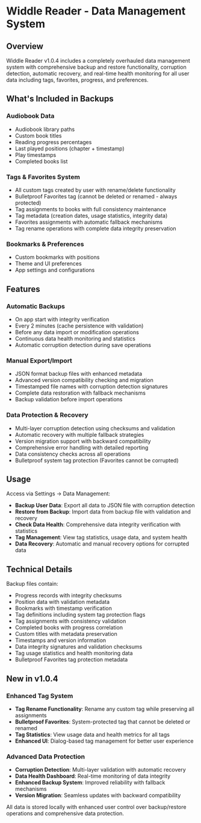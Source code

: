 # Widdle Reader - Data Management System

## Overview
Widdle Reader v1.0.4 includes a completely overhauled data management system with comprehensive backup and restore functionality, corruption detection, automatic recovery, and real-time health monitoring for all user data including tags, favorites, progress, and preferences.

## What's Included in Backups

### Audiobook Data
- Audiobook library paths
- Custom book titles  
- Reading progress percentages
- Last played positions (chapter + timestamp)
- Play timestamps
- Completed books list

### Tags & Favorites System
- All custom tags created by user with rename/delete functionality
- Bulletproof Favorites tag (cannot be deleted or renamed - always protected)
- Tag assignments to books with full consistency maintenance
- Tag metadata (creation dates, usage statistics, integrity data)
- Favorites assignments with automatic fallback mechanisms
- Tag rename operations with complete data integrity preservation

### Bookmarks & Preferences
- Custom bookmarks with positions
- Theme and UI preferences
- App settings and configurations

## Features

### Automatic Backups
- On app start with integrity verification
- Every 2 minutes (cache persistence with validation)
- Before any data import or modification operations
- Continuous data health monitoring and statistics
- Automatic corruption detection during save operations

### Manual Export/Import
- JSON format backup files with enhanced metadata
- Advanced version compatibility checking and migration
- Timestamped file names with corruption detection signatures
- Complete data restoration with fallback mechanisms
- Backup validation before import operations

### Data Protection & Recovery
- Multi-layer corruption detection using checksums and validation
- Automatic recovery with multiple fallback strategies
- Version migration support with backward compatibility
- Comprehensive error handling with detailed reporting
- Data consistency checks across all operations
- Bulletproof system tag protection (Favorites cannot be corrupted)

## Usage

Access via Settings → Data Management:
- **Backup User Data**: Export all data to JSON file with corruption detection
- **Restore from Backup**: Import data from backup file with validation and recovery
- **Check Data Health**: Comprehensive data integrity verification with statistics
- **Tag Management**: View tag statistics, usage data, and system health
- **Data Recovery**: Automatic and manual recovery options for corrupted data

## Technical Details

Backup files contain:
- Progress records with integrity checksums
- Position data with validation metadata
- Bookmarks with timestamp verification
- Tag definitions including system tag protection flags
- Tag assignments with consistency validation
- Completed books with progress correlation
- Custom titles with metadata preservation
- Timestamps and version information
- Data integrity signatures and validation checksums
- Tag usage statistics and health monitoring data
- Bulletproof Favorites tag protection metadata

## New in v1.0.4

### Enhanced Tag System
- **Tag Rename Functionality**: Rename any custom tag while preserving all assignments
- **Bulletproof Favorites**: System-protected tag that cannot be deleted or renamed
- **Tag Statistics**: View usage data and health metrics for all tags
- **Enhanced UI**: Dialog-based tag management for better user experience

### Advanced Data Protection
- **Corruption Detection**: Multi-layer validation with automatic recovery
- **Data Health Dashboard**: Real-time monitoring of data integrity
- **Enhanced Backup System**: Improved reliability with fallback mechanisms
- **Version Migration**: Seamless updates with backward compatibility

All data is stored locally with enhanced user control over backup/restore operations and comprehensive data protection. 